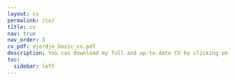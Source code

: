 ```yaml
---
layout: cv
permalink: /cv/
title: cv
nav: true
nav_order: 5
cv_pdf: djordje_bozic_cv.pdf
description: You can download my full and up-to-date CV by clicking on the button above. You can also find me on LinkedIn by clicking <a href='https://www.linkedin.com/in/djordje-bozic/'> here</a>.
toc:
  sidebar: left
---
```

